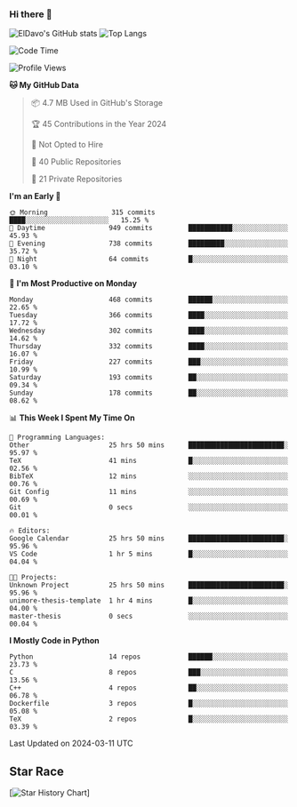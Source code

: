 ### Hi there 👋
![ElDavo's GitHub stats](https://github-readme-stats.vercel.app/api?username=ElDavoo&show_icons=true&theme=chartreuse-dark)
![Top Langs](https://github-readme-stats.vercel.app/api/top-langs/?username=ElDavoo&theme=chartreuse-dark&layout=compact)

<!--START_SECTION:waka-->
![Code Time](http://img.shields.io/badge/Code%20Time-1%2C050%20hrs%208%20mins-blue)

![Profile Views](http://img.shields.io/badge/Profile%20Views-2-blue)

**🐱 My GitHub Data** 

> 📦 4.7 MB Used in GitHub's Storage 
 > 
> 🏆 45 Contributions in the Year 2024
 > 
> 🚫 Not Opted to Hire
 > 
> 📜 40 Public Repositories 
 > 
> 🔑 21 Private Repositories 
 > 
**I'm an Early 🐤** 

```text
🌞 Morning                315 commits         ████░░░░░░░░░░░░░░░░░░░░░   15.25 % 
🌆 Daytime                949 commits         ███████████░░░░░░░░░░░░░░   45.93 % 
🌃 Evening                738 commits         █████████░░░░░░░░░░░░░░░░   35.72 % 
🌙 Night                  64 commits          █░░░░░░░░░░░░░░░░░░░░░░░░   03.10 % 
```
📅 **I'm Most Productive on Monday** 

```text
Monday                   468 commits         ██████░░░░░░░░░░░░░░░░░░░   22.65 % 
Tuesday                  366 commits         ████░░░░░░░░░░░░░░░░░░░░░   17.72 % 
Wednesday                302 commits         ████░░░░░░░░░░░░░░░░░░░░░   14.62 % 
Thursday                 332 commits         ████░░░░░░░░░░░░░░░░░░░░░   16.07 % 
Friday                   227 commits         ███░░░░░░░░░░░░░░░░░░░░░░   10.99 % 
Saturday                 193 commits         ██░░░░░░░░░░░░░░░░░░░░░░░   09.34 % 
Sunday                   178 commits         ██░░░░░░░░░░░░░░░░░░░░░░░   08.62 % 
```


📊 **This Week I Spent My Time On** 

```text
💬 Programming Languages: 
Other                    25 hrs 50 mins      ████████████████████████░   95.97 % 
TeX                      41 mins             █░░░░░░░░░░░░░░░░░░░░░░░░   02.56 % 
BibTeX                   12 mins             ░░░░░░░░░░░░░░░░░░░░░░░░░   00.76 % 
Git Config               11 mins             ░░░░░░░░░░░░░░░░░░░░░░░░░   00.69 % 
Git                      0 secs              ░░░░░░░░░░░░░░░░░░░░░░░░░   00.01 % 

🔥 Editors: 
Google Calendar          25 hrs 50 mins      ████████████████████████░   95.96 % 
VS Code                  1 hr 5 mins         █░░░░░░░░░░░░░░░░░░░░░░░░   04.04 % 

🐱‍💻 Projects: 
Unknown Project          25 hrs 50 mins      ████████████████████████░   95.96 % 
unimore-thesis-template  1 hr 4 mins         █░░░░░░░░░░░░░░░░░░░░░░░░   04.00 % 
master-thesis            0 secs              ░░░░░░░░░░░░░░░░░░░░░░░░░   00.04 % 
```

**I Mostly Code in Python** 

```text
Python                   14 repos            ██████░░░░░░░░░░░░░░░░░░░   23.73 % 
C                        8 repos             ███░░░░░░░░░░░░░░░░░░░░░░   13.56 % 
C++                      4 repos             ██░░░░░░░░░░░░░░░░░░░░░░░   06.78 % 
Dockerfile               3 repos             █░░░░░░░░░░░░░░░░░░░░░░░░   05.08 % 
TeX                      2 repos             █░░░░░░░░░░░░░░░░░░░░░░░░   03.39 % 
```




 Last Updated on 2024-03-11 UTC
<!--END_SECTION:waka-->

## Star Race

[![Star History Chart](https://api.star-history.com/svg?repos=ElDavoo/WhatsApp-Crypt14-Crypt15-Decrypter,ElDavoo/TuringOS,EliteAndroidApps/WhatsApp-Crypt12-Decrypter,KnugiHK/Whatsapp-Chat-Exporter&type=Date)]
